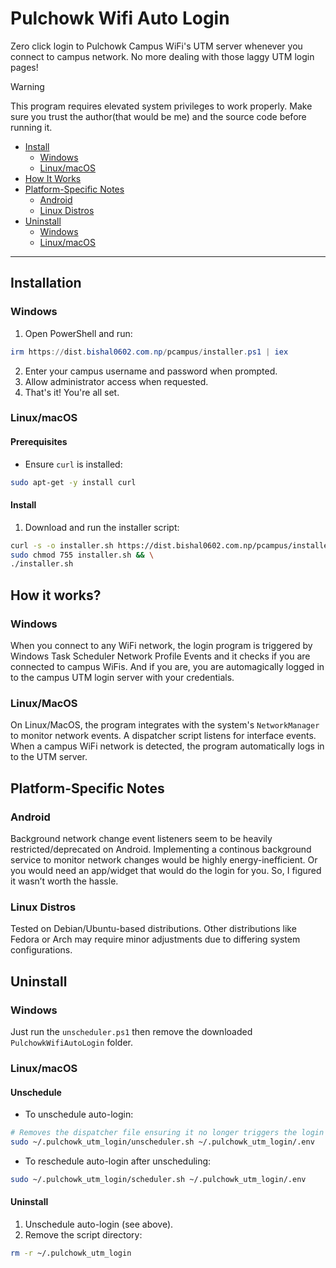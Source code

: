 # Pulchowk Wifi Auto Login
Zero click login to Pulchowk Campus WiFi's UTM server whenever you connect to campus network. No more dealing with those laggy UTM login pages!

> [!WARNING]  
> This program requires elevated system privileges to work properly. Make sure you trust the author(that would be me) and the source code before running it.


- [Install](#installation)
  - [Windows](#windows)
  - [Linux/macOS](#linuxmacos)
- [How It Works](#how-it-works)
- [Platform-Specific Notes](#platform-specific-notes)
  - [Android](#android)
  - [Linux Distros](#linux-distros)
- [Uninstall](#uninstall)
  - [Windows](#windows-2)
  - [Linux/macOS](#linuxmacos-2)

---

## Installation

### Windows
1. Open PowerShell and run:
```powershell
irm https://dist.bishal0602.com.np/pcampus/installer.ps1 | iex
```
2. Enter your campus username and password when prompted.
3. Allow administrator access when requested.
4. That's it! You're all set.

### Linux/macOS
#### Prerequisites
- Ensure `curl` is installed:
```bash
sudo apt-get -y install curl
```
#### Install
1. Download and run the installer script:
```bash
curl -s -o installer.sh https://dist.bishal0602.com.np/pcampus/installer.sh && \
sudo chmod 755 installer.sh && \
./installer.sh
```

## How it works?

### Windows
When you connect to any WiFi network, the login program is triggered by Windows Task Scheduler Network Profile Events and it checks if you are connected to campus WiFis. And if you are, you are automagically logged in to the campus UTM login server with your credentials.

### Linux/MacOS
On Linux/MacOS, the program integrates with the system's `NetworkManager` to monitor network events. A dispatcher script listens for interface events. When a campus WiFi network is detected, the program automatically logs in to the UTM server.

## Platform-Specific Notes

### Android
Background network change event listeners seem to be heavily restricted/deprecated on Android. Implementing a continous background service to monitor network changes would be highly energy-inefficient. Or you would need an app/widget that would do the login for you. So, I figured it wasn’t worth the hassle.

### Linux Distros
Tested on Debian/Ubuntu-based distributions. Other distributions like Fedora or Arch may require minor adjustments due to differing system configurations. 


## Uninstall

### Windows
Just run the `unscheduler.ps1` then remove the downloaded `PulchowkWifiAutoLogin` folder.

### Linux/macOS
#### Unschedule
- To unschedule auto-login:
```bash
# Removes the dispatcher file ensuring it no longer triggers the login process
sudo ~/.pulchowk_utm_login/unscheduler.sh ~/.pulchowk_utm_login/.env
```

- To reschedule auto-login after unscheduling:
```bash
sudo ~/.pulchowk_utm_login/scheduler.sh ~/.pulchowk_utm_login/.env
```

#### Uninstall
1. Unschedule auto-login (see above).
2. Remove the script directory:
```bash
rm -r ~/.pulchowk_utm_login
```